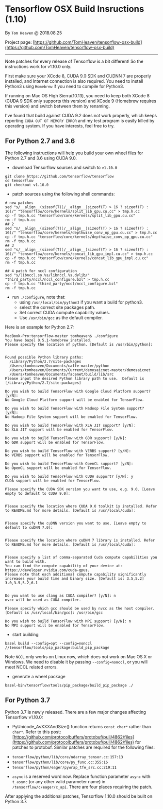 # Tensorflow OSX Build Insructions (1.10)

By `Tom Heaven` @ 2018.08.25

Project page: [https://github.com/TomHeaven/tensorflow-osx-build](https://github.com/TomHeaven/tensorflow-osx-build)

---

Note patches for every release of Tensorflow is a bit different! So the instructions work for v1.10.0 only.

First make sure your XCode 8, CUDA 9.0 SDK and CUDNN 7 are properly installed, and Internet connection is also required. You need to install Python3 using `Homebrew` if you need to compile for Python3.

If running on Mac OS High Sierra(10.13), you need to keep both XCode 8 (CUDA 9 SDK only supports this version) and XCode 9 (Homebrew requires this version) and switch between them by renaming.

I've found that build against CUDA 9.2 does not work properly, which keeps reporting `CUDA OUT OF MEMORY ERROR` and my test program is easily killed by operating system. If you have interests, feel free to try.


## For Python 2.7 and 3.6

The following instructions will help you build your own wheel files for Python 2.7 and 3.6 using CUDA 9.0.



+ download Tensorflow sources and switch to `v1.10.0`

```shell
git clone https://github.com/tensorflow/tensorflow
cd tensorflow
git checkout v1.10.0
```
+ patch sources using the following shell commands:

```shell
# new patches
sed "s/__align__(sizeof(T))/__align__(sizeof(T) > 16 ? sizeof(T) : 16)/" "tensorflow/core/kernels/split_lib_gpu.cu.cc" > tmp.h.cc
cp -f tmp.h.cc "tensorflow/core/kernels/split_lib_gpu.cu.cc"
rm -f tmp.h.cc
## 2
sed "s/__align__(sizeof(T))/__align__(sizeof(T) > 16 ? sizeof(T) : 16)/" "tensorflow/core/kernels/depthwise_conv_op_gpu.cu.cc" > tmp.h.cc
cp -f tmp.h.cc "tensorflow/core/kernels/depthwise_conv_op_gpu.cu.cc"
rm -f tmp.h.cc
## 3
sed "s/__align__(sizeof(T))/__align__(sizeof(T) > 16 ? sizeof(T) : 16)/" "tensorflow/core/kernels/concat_lib_gpu_impl.cu.cc" > tmp.h.cc
cp -f tmp.h.cc "tensorflow/core/kernels/concat_lib_gpu_impl.cu.cc"
rm -f tmp.h.cc

## 4 patch for nccl configuration
sed "s/libnccl.so.%s/libnccl.%s.dylib/" "third_party/nccl/nccl_configure.bzl" > tmp.h.cc
cp -f tmp.h.cc "third_party/nccl/nccl_configure.bzl"
rm -f tmp.h.cc
```
+ run `./configure`, note that:  
  - using `/usr/local/bin/python3` if you want a build for python3.
  - select the correct site packages path.
  - Set correct CUDA compute capability values.
  - Use `/usr/bin/gcc` as the default compiler.
  
Here is an example for Python 2.7:

```
MacBook-Pro:tensorflow-master tomheaven$ ./configure 
You have bazel 0.5.1-homebrew installed.
Please specify the location of python. [Default is /usr/bin/python]: 


Found possible Python library paths:
  /Library/Python/2.7/site-packages
  /Users/tomheaven/Documents/caffe-master/python
  /Users/tomheaven/Documents/Current/demosaicnet-master/demosaicnet
  /Users/tomheaven/Documents/facenet/build/lib/src
Please input the desired Python library path to use.  Default is [/Library/Python/2.7/site-packages]

Do you wish to build TensorFlow with Google Cloud Platform support? [y/N]: 
No Google Cloud Platform support will be enabled for TensorFlow.

Do you wish to build TensorFlow with Hadoop File System support? [y/N]: 
No Hadoop File System support will be enabled for TensorFlow.

Do you wish to build TensorFlow with XLA JIT support? [y/N]: 
No XLA JIT support will be enabled for TensorFlow.

Do you wish to build TensorFlow with GDR support? [y/N]: 
No GDR support will be enabled for TensorFlow.

Do you wish to build TensorFlow with VERBS support? [y/N]: 
No VERBS support will be enabled for TensorFlow.

Do you wish to build TensorFlow with OpenCL support? [y/N]: 
No OpenCL support will be enabled for TensorFlow.

Do you wish to build TensorFlow with CUDA support? [y/N]: y
CUDA support will be enabled for TensorFlow.

Please specify the CUDA SDK version you want to use, e.g. 9.0. [Leave empty to default to CUDA 9.0]: 


Please specify the location where CUDA 9.0 toolkit is installed. Refer to README.md for more details. [Default is /usr/local/cuda]: 


Please specify the cuDNN version you want to use. [Leave empty to default to cuDNN 7.0]: 


Please specify the location where cuDNN 7 library is installed. Refer to README.md for more details. [Default is /usr/local/cuda]:


Please specify a list of comma-separated Cuda compute capabilities you want to build with.
You can find the compute capability of your device at: https://developer.nvidia.com/cuda-gpus.
Please note that each additional compute capability significantly increases your build time and binary size. [Default is: 3.5,5.2] 3.0,3.5,5.2,6.1


Do you want to use clang as CUDA compiler? [y/N]: n
nvcc will be used as CUDA compiler.

Please specify which gcc should be used by nvcc as the host compiler. [Default is /usr/local/bin/gcc]: /usr/bin/gcc

Do you wish to build TensorFlow with MPI support? [y/N]: n
No MPI support will be enabled for TensorFlow.
```
+ start building

```
bazel build --config=opt --config=nonccl //tensorflow/tools/pip_package:build_pip_package
```
Note `NCCL` only works on Linux now, which does not work on Mac OS X or Windows. We need to disable it by passing `--config=nonccl`, or you will meet NCCL related errors.

+ generate a wheel package
```
bazel-bin/tensorflow/tools/pip_package/build_pip_package ./
```

## For Python 3.7
Python 3.7 is newly released. There are a few major changes affecting Tensorflow v1.10.0:

+ PyUnicode_AsXXXAndSize() function returns `const char*` rather than `char*`. Refer to this post: [https://github.com/protocolbuffers/protobuf/pull/4862/files](https://github.com/protocolbuffers/protobuf/pull/4862/files) for patches to protobuf. Similar patches are required for the following files:

 - `tensorflow/python/lib/core/ndarray_tensor.cc:157:13`
 - `tensorflow/python/lib/core/py_func.cc:355:16`
 - `tensorflow/python/eager/pywrap_tfe_src.cc:219:11`

+ `async` is a reserved word now. Replace function parameter `async` with `t_async` (or any other valid parameter name) in `/tensorflow/c/eager/c_api`. There are four places requiring the patch.

After applying the additional patches, Tensorflow 1.10.0 should be built on Python 3.7.


